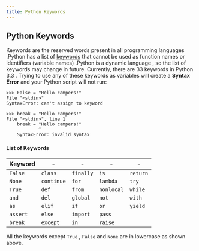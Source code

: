 ```yaml
---
title: Python Keywords
---
```

## Python Keywords

Keywords are the reserved words present in all programming languages .Python has a list of 
<a href='https://docs.python.org/3/reference/lexical_analysis.html#keywords' target='_blank' rel='nofollow'>keywords</a> that cannot be used as function names or identifiers (variable names) .Python is a dynamic language , so the list of keywords may change in future. Currently,  there are 33 keywords in Python 3.3 .  Trying to use any of these keywords as variables will create a <b>Syntax Error</b> and your Python script will not run:

    >>> False = "Hello campers!"
    File "<stdin>"
    SyntaxError: can't assign to keyword

    >>> break = "Hello campers!"
    File "<stdin>", line 1
        break = "Hello campers!"
                ^
        SyntaxError: invalid syntax

#### List of Keywords

Keyword | - | - | - | -
--- | --- | --- | --- | ---
`False` | `class` | `finally` | `is` | `return`
`None` | `continue` |  `for` | `lambda` | `try`
`True` | `def` | `from` | `nonlocal` | `while`
`and` | `del` | `global` | `not` | `with`
`as` | `elif` | `if` | `or` | `yield`
`assert` | `else` | `import` | `pass`
`break` | `except` | `in` | `raise`

All the keywords except `True` , `False` and `None` are in lowercase as shown above. 
